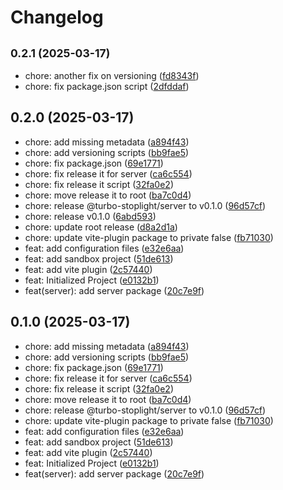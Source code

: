 # Changelog

## <small>0.2.1 (2025-03-17)</small>

* chore: another fix on versioning ([fd8343f](https://github.com/alexandreh92/turbo-stoplight/commit/fd8343f))
* chore: fix package.json script ([2dfddaf](https://github.com/alexandreh92/turbo-stoplight/commit/2dfddaf))

## 0.2.0 (2025-03-17)

* chore: add missing metadata ([a894f43](https://github.com/alexandreh92/turbo-stoplight/commit/a894f43))
* chore: add versioning scripts ([bb9fae5](https://github.com/alexandreh92/turbo-stoplight/commit/bb9fae5))
* chore: fix package.json ([69e1771](https://github.com/alexandreh92/turbo-stoplight/commit/69e1771))
* chore: fix release it for server ([ca6c554](https://github.com/alexandreh92/turbo-stoplight/commit/ca6c554))
* chore: fix release it script ([32fa0e2](https://github.com/alexandreh92/turbo-stoplight/commit/32fa0e2))
* chore: move release it to root ([ba7c0d4](https://github.com/alexandreh92/turbo-stoplight/commit/ba7c0d4))
* chore: release @turbo-stoplight/server to v0.1.0 ([96d57cf](https://github.com/alexandreh92/turbo-stoplight/commit/96d57cf))
* chore: release v0.1.0 ([6abd593](https://github.com/alexandreh92/turbo-stoplight/commit/6abd593))
* chore: update root release ([d8a2d1a](https://github.com/alexandreh92/turbo-stoplight/commit/d8a2d1a))
* chore: update vite-plugin package to private false ([fb71030](https://github.com/alexandreh92/turbo-stoplight/commit/fb71030))
* feat: add configuration files ([e32e6aa](https://github.com/alexandreh92/turbo-stoplight/commit/e32e6aa))
* feat: add sandbox project ([51de613](https://github.com/alexandreh92/turbo-stoplight/commit/51de613))
* feat: add vite plugin ([2c57440](https://github.com/alexandreh92/turbo-stoplight/commit/2c57440))
* feat: Initialized Project ([e0132b1](https://github.com/alexandreh92/turbo-stoplight/commit/e0132b1))
* feat(server): add server package ([20c7e9f](https://github.com/alexandreh92/turbo-stoplight/commit/20c7e9f))

## 0.1.0 (2025-03-17)

* chore: add missing metadata ([a894f43](https://github.com/alexandreh92/turbo-stoplight/commit/a894f43))
* chore: add versioning scripts ([bb9fae5](https://github.com/alexandreh92/turbo-stoplight/commit/bb9fae5))
* chore: fix package.json ([69e1771](https://github.com/alexandreh92/turbo-stoplight/commit/69e1771))
* chore: fix release it for server ([ca6c554](https://github.com/alexandreh92/turbo-stoplight/commit/ca6c554))
* chore: fix release it script ([32fa0e2](https://github.com/alexandreh92/turbo-stoplight/commit/32fa0e2))
* chore: move release it to root ([ba7c0d4](https://github.com/alexandreh92/turbo-stoplight/commit/ba7c0d4))
* chore: release @turbo-stoplight/server to v0.1.0 ([96d57cf](https://github.com/alexandreh92/turbo-stoplight/commit/96d57cf))
* chore: update vite-plugin package to private false ([fb71030](https://github.com/alexandreh92/turbo-stoplight/commit/fb71030))
* feat: add configuration files ([e32e6aa](https://github.com/alexandreh92/turbo-stoplight/commit/e32e6aa))
* feat: add sandbox project ([51de613](https://github.com/alexandreh92/turbo-stoplight/commit/51de613))
* feat: add vite plugin ([2c57440](https://github.com/alexandreh92/turbo-stoplight/commit/2c57440))
* feat: Initialized Project ([e0132b1](https://github.com/alexandreh92/turbo-stoplight/commit/e0132b1))
* feat(server): add server package ([20c7e9f](https://github.com/alexandreh92/turbo-stoplight/commit/20c7e9f))
